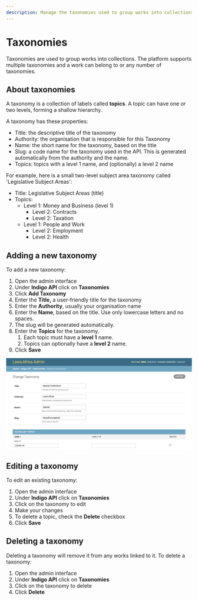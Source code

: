 ```yaml
---
description: Manage the taxonomies used to group works into collections.
---
```


# Taxonomies

Taxonomies are used to group works into collections. The platform supports multiple taxonomies and a work can belong to or any number of taxonomies.

## About taxonomies

A taxonomy is a collection of labels called **topics**. A topic can have one or two levels, forming a shallow hierarchy.&#x20;

A taxonomy has these properties:

* Title: the descriptive title of the taxonomy
* Authority: the organisation that is responsible for this Taxonomy
* Name: the short name for the taxonomy, based on the title
* Slug: a code name for the taxonomy used in the API. This is generated automatically from the authority and the name.
* Topics: topics with a level 1 name, and (optionally) a level 2 name

For example, here is a small two-level subject area taxonomy called 'Legislative Subject Areas':

* Title: Legislative Subject Areas (title)
* Topics:
  * Level 1: Money and Business (level 1)
    * Level 2: Contracts
    * Level 2: Taxation
  * Level 1: People and Work
    * Level 2: Employment
    * Level 2: Health

## Adding a new taxonomy

To add a new taxonomy:

1. Open the admin interface
2. Under **Indigo API** click on **Taxonomies**
3. Click **Add Taxonomy**
4. Enter the **Title,** a user-friendly title for the taxonomy
5. Enter the **Authority**, usually your organisation name
6. Enter the **Name**, based on the title. Use only lowercase letters and no spaces.
7. The slug will be generated automatically.
8. Enter the **Topics** for the taxonomy.
   1. Each topic must have a **level 1** name.
   2. Topics can optionally have a **level 2** name.
9. Click **Save**

![](../.gitbook/assets/taxonomy.png)

## Editing a taxonomy

To edit an existing taxonomy:

1. Open the admin interface
2. Under **Indigo API** click on **Taxonomies**
3. Click on the taxonomy to edit
4. Make your changes
5. To delete a topic, check the **Delete** checkbox
6. Click **Save**

## Deleting a taxonomy

Deleting a taxonomy will remove it from any works linked to it. To delete a taxonomy:

1. Open the admin interface
2. Under **Indigo API** click on **Taxonomies**
3. Click on the taxonomy to delete
4. Click **Delete**
